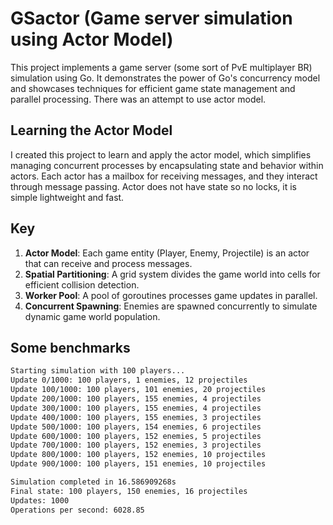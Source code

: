 # GSactor (Game server simulation using Actor Model)

This project implements a game server (some sort of PvE multiplayer BR) simulation using Go. It demonstrates the power of Go's concurrency model and showcases techniques for efficient game state management and parallel processing. There was an attempt to use actor model.

## Learning the Actor Model
I created this project to learn and apply the actor model, which simplifies managing concurrent processes by encapsulating state and behavior within actors. Each actor has a mailbox for receiving messages, and they interact through message passing. Actor does not have state so no locks, it is simple lightweight and fast.

## Key
1. **Actor Model**: Each game entity (Player, Enemy, Projectile) is an actor that can receive and process messages.
2. **Spatial Partitioning**: A grid system divides the game world into cells for efficient collision detection.
3. **Worker Pool**: A pool of goroutines processes game updates in parallel.
4. **Concurrent Spawning**: Enemies are spawned concurrently to simulate dynamic game world population.

## Some benchmarks
```bash
Starting simulation with 100 players...
Update 0/1000: 100 players, 1 enemies, 12 projectiles
Update 100/1000: 100 players, 101 enemies, 20 projectiles
Update 200/1000: 100 players, 155 enemies, 4 projectiles
Update 300/1000: 100 players, 155 enemies, 4 projectiles
Update 400/1000: 100 players, 155 enemies, 3 projectiles
Update 500/1000: 100 players, 154 enemies, 6 projectiles
Update 600/1000: 100 players, 152 enemies, 5 projectiles
Update 700/1000: 100 players, 152 enemies, 3 projectiles
Update 800/1000: 100 players, 152 enemies, 10 projectiles
Update 900/1000: 100 players, 151 enemies, 10 projectiles

Simulation completed in 16.586909268s
Final state: 100 players, 150 enemies, 16 projectiles
Updates: 1000
Operations per second: 6028.85
```